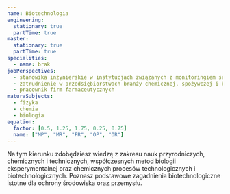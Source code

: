```yaml
---
name: Biotechnologia
engineering:
  stationary: true
  partTime: true
master:
  stationary: true
  partTime: true
specialities:
  - name: brak
jobPerspectives:
  - stanowika inżynierskie w instytucjach związanych z monitoringiem środowiska; laboratoriach badawczych oraz kontrolno-diagnostycznych
  - zatrudnienie w przedsiębiorstwach branży chemicznej, spożywczej i biotechnologiczne
  - pracownik firm farmaceutycznych
maturaSubjects:
  - fizyka
  - chemia
  - biologia
equation:
  factor: [0.5, 1.25, 1.75, 0.25, 0.75]
  name: ["MP", "MR", "FR", "OP", "OR"]
---
```


Na tym kierunku zdobędziesz wiedzę z zakresu nauk przyrodniczych, chemicznych i technicznych, współczesnych metod biologii eksperymentalnej oraz chemicznych procesów technologicznych i biotechnologicznych. Poznasz podstawowe zagadnienia biotechnologiczne istotne dla ochrony środowiska oraz przemysłu.
